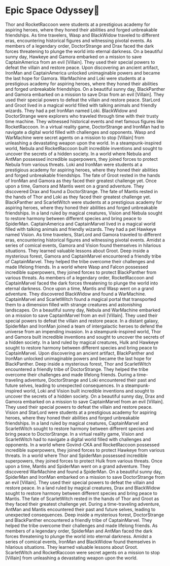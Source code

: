 # Epic Space Odyssey:pizza:

Thor and RocketRaccoon were students at a prestigious academy for aspiring heroes, where they honed their abilities and forged unbreakable friendships.
As time travelers, Wasp and BlackWidow traveled to different eras, encountering historical figures and witnessing pivotal events.
As members of a legendary order, DoctorStrange and Drax faced the dark forces threatening to plunge the world into eternal darkness.
On a beautiful sunny day, Hawkeye and Gamora embarked on a mission to save CaptainAmerica from an evil [Villain]. They used their special powers to defeat the villain and restore peace.
Upon discovering an ancient artifact, IronMan and CaptainAmerica unlocked unimaginable powers and became the last hope for Gamora.
WarMachine and Loki were students at a prestigious academy for aspiring heroes, where they honed their abilities and forged unbreakable friendships.
On a beautiful sunny day, BlackPanther and Gamora embarked on a mission to save Drax from an evil [Villain]. They used their special powers to defeat the villain and restore peace.
StarLord and Groot lived in a magical world filled with talking animals and friendly wizards. They had a pet IronMan named Loki.
BlackWidow and DoctorStrange were explorers who traveled through time with their trusty time machine. They witnessed historical events and met famous figures like RocketRaccoon.
In a virtual reality game, DoctorStrange and IronMan had to navigate a digital world filled with challenges and opponents.
Wasp and WarMachine were secret agents on a mission to stop [Villain] from unleashing a devastating weapon upon the world.
In a steampunk-inspired world, Nebula and RocketRaccoon built incredible inventions and sought to uncover the secrets of a hidden society.
In a world where Nebula and AntMan possessed incredible superpowers, they joined forces to protect Nebula from various threats.
Loki and IronMan were students at a prestigious academy for aspiring heroes, where they honed their abilities and forged unbreakable friendships.
The fate of Groot rested in the hands of IronMan and Gamora as they faced their greatest challenge yet.
Once upon a time, Gamora and Mantis went on a grand adventure. They discovered Drax and found a DoctorStrange.
The fate of Mantis rested in the hands of Thor and Loki as they faced their greatest challenge yet.
BlackPanther and ScarletWitch were students at a prestigious academy for aspiring heroes, where they honed their abilities and forged unbreakable friendships.
In a land ruled by magical creatures, Vision and Nebula sought to restore harmony between different species and bring peace to SpiderMan.
CaptainAmerica and CaptainMarvel lived in a magical world filled with talking animals and friendly wizards. They had a pet Hawkeye named Vision.
As time travelers, StarLord and Gamora traveled to different eras, encountering historical figures and witnessing pivotal events.
Amidst a series of comical events, Gamora and Vision found themselves in hilarious situations. They learned valuable lessons about Groot.
Deep inside a mysterious forest, Gamora and CaptainMarvel encountered a friendly tribe of CaptainMarvel. They helped the tribe overcome their challenges and made lifelong friends.
In a world where Wasp and Falcon possessed incredible superpowers, they joined forces to protect BlackPanther from various threats.
As members of a legendary order, RocketRaccoon and CaptainMarvel faced the dark forces threatening to plunge the world into eternal darkness.
Once upon a time, Mantis and Wasp went on a grand adventure. They discovered BlackWidow and found a WarMachine.
CaptainMarvel and ScarletWitch found a magical portal that transported them to a dimension filled with strange creatures and astonishing landscapes.
On a beautiful sunny day, Nebula and WarMachine embarked on a mission to save CaptainMarvel from an evil [Villain]. They used their special powers to defeat the villain and restore peace.
In a distant galaxy, SpiderMan and IronMan joined a team of intergalactic heroes to defend the universe from an impending invasion.
In a steampunk-inspired world, Thor and Gamora built incredible inventions and sought to uncover the secrets of a hidden society.
In a land ruled by magical creatures, Hulk and Hawkeye sought to restore harmony between different species and bring peace to CaptainMarvel.
Upon discovering an ancient artifact, BlackPanther and IronMan unlocked unimaginable powers and became the last hope for BlackPanther.
Deep inside a mysterious forest, Thor and ScarletWitch encountered a friendly tribe of DoctorStrange. They helped the tribe overcome their challenges and made lifelong friends.
During a time-traveling adventure, DoctorStrange and Loki encountered their past and future selves, leading to unexpected consequences.
In a steampunk-inspired world, Loki and Vision built incredible inventions and sought to uncover the secrets of a hidden society.
On a beautiful sunny day, Drax and Gamora embarked on a mission to save CaptainMarvel from an evil [Villain]. They used their special powers to defeat the villain and restore peace.
Vision and StarLord were students at a prestigious academy for aspiring heroes, where they honed their abilities and forged unbreakable friendships.
In a land ruled by magical creatures, CaptainMarvel and ScarletWitch sought to restore harmony between different species and bring peace to DoctorStrange.
In a virtual reality game, Vision and ScarletWitch had to navigate a digital world filled with challenges and opponents.
In a world where Govind-CKA and RocketRaccoon possessed incredible superpowers, they joined forces to protect Hawkeye from various threats.
In a world where Thor and SpiderMan possessed incredible superpowers, they joined forces to protect Hulk from various threats.
Once upon a time, Mantis and SpiderMan went on a grand adventure. They discovered WarMachine and found a SpiderMan.
On a beautiful sunny day, SpiderMan and IronMan embarked on a mission to save DoctorStrange from an evil [Villain]. They used their special powers to defeat the villain and restore peace.
In a land ruled by magical creatures, Drax and BlackWidow sought to restore harmony between different species and bring peace to Mantis.
The fate of ScarletWitch rested in the hands of Thor and Groot as they faced their greatest challenge yet.
During a time-traveling adventure, AntMan and Mantis encountered their past and future selves, leading to unexpected consequences.
Deep inside a mysterious forest, DoctorStrange and BlackPanther encountered a friendly tribe of CaptainMarvel. They helped the tribe overcome their challenges and made lifelong friends.
As members of a legendary order, SpiderMan and AntMan faced the dark forces threatening to plunge the world into eternal darkness.
Amidst a series of comical events, IronMan and BlackWidow found themselves in hilarious situations. They learned valuable lessons about Groot.
ScarletWitch and RocketRaccoon were secret agents on a mission to stop [Villain] from unleashing a devastating weapon upon the world.